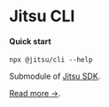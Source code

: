 # Jitsu CLI

#### Quick start

```
npx @jitsu/cli --help
```

Submodule of [Jitsu SDK](https://github.com/jitsucom/jitsu-sdk).

[Read more →](https://github.com/jitsucom/jitsu-sdk).
